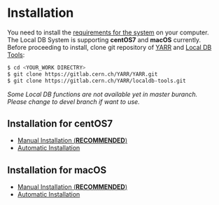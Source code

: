# Installation

You need to install the [requirements for the system](requirements-list.md) on your computer.<br>
The Local DB System is supporting **centOS7** and **macOS** currently.<br>
Before proceeding to install, clone git repository of [YARR](https://gitlab.cern.ch/YARR/YARR) and [Local DB Tools](https://gitlab.cern.ch/YARR/localdb-tools):

```bash
$ cd <YOUR_WORK DIRECTRY>
$ git clone https://gitlab.cern.ch/YARR/YARR.git
$ git clone https://gitlab.cern.ch/YARR/localdb-tools.git
```

_Some Local DB functions are not available yet in master buranch._<br>
_Please change to devel branch if want to use._

## Installation for centOS7

- [Manual Installation (**RECOMMENDED**)](manual-install.md)
- [Automatic Installation](automatic-install.md)

## Installation for macOS

- [Manual Installation (**RECOMMENDED**)](manual-install-macos.md)
- [Automatic Installation](automatic-install-macos.md)
